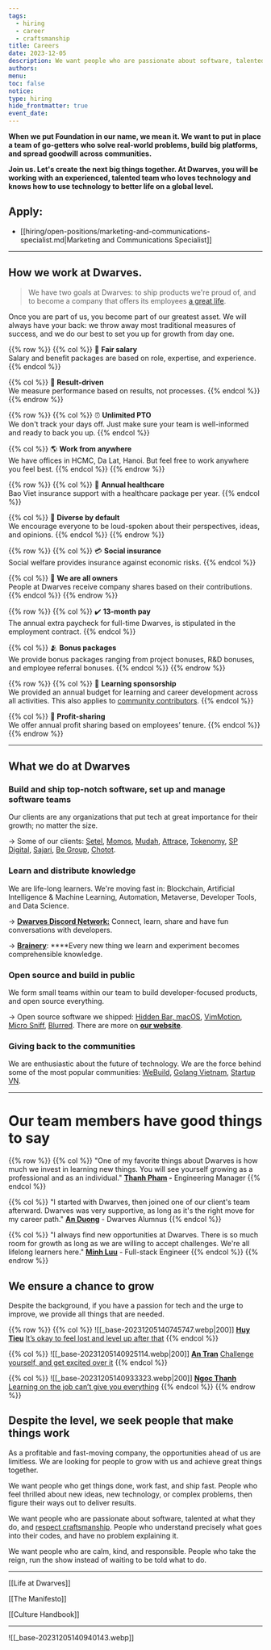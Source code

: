 ```yaml
---
tags:
  - hiring
  - career
  - craftsmanship
title: Careers
date: 2023-12-05
description: We want people who are passionate about software, talented at what they do, and respect craftsmanship. People who understand precisely what goes into their codes, and have no problem explaining it.We want people who are calm, kind, and responsible. People who take the reign, run the show instead of waiting to be told what to do.
authors:
menu:
toc: false
notice:
type: hiring
hide_frontmatter: true
event_date:
---
```


**When we put Foundation in our name, we mean it. We want to put in place a team of go-getters who solve real-world problems, build big platforms, and spread goodwill across communities.**

**Join us. Let's create the next big things together. At Dwarves, you will be working with an experienced, talented team who loves technology and knows how to use technology to better life on a global level.**

## Apply:

- [[hiring/open-positions/marketing-and-communications-specialist.md|Marketing and Communications Specialist]]

---

## How we work at Dwarves.

> We have two goals at Dwarves: to ship products we're proud of, and to become a company that offers its employees [a great life](/e81775f35519409c8f274107b7ac8f9b).

Once you are part of us, you become part of our greatest asset. We will always have your back: we throw away most traditional measures of success, and we do our best to set you up for growth from day one.

{{% row %}}
{{% col %}}
💸 **Fair salary**<br>Salary and benefit packages are based on role, expertise, and experience.
{{% endcol %}}

{{% col %}}
🏅 **Result-driven**<br>We measure performance based on results, not processes.
{{% endcol %}}
{{% endrow %}}

{{% row %}}
{{% col %}}
⏰ **Unlimited PTO**<br>We don't track your days off. Just make sure your team is well-informed and ready to back you up.
{{% endcol %}}

{{% col %}}
🌎 **Work from anywhere**<br>We have offices in HCMC, Da Lat, Hanoi. But feel free to work anywhere you feel best.
{{% endcol %}}
{{% endrow %}}

{{% row %}}
{{% col %}}
🌿 **Annual healthcare**<br>Bao Viet insurance support with a healthcare package per year.
{{% endcol %}}

{{% col %}}
🎉 **Diverse by default**<br>We encourage everyone to be loud-spoken about their perspectives, ideas, and opinions.
{{% endcol %}}
{{% endrow %}}

{{% row %}}
{{% col %}}
💳 **Social insurance**<br>Social welfare provides insurance against economic risks.
{{% endcol %}}

{{% col %}}
🤝 **We are all owners**<br>People at Dwarves receive company shares based on their contributions.
{{% endcol %}}
{{% endrow %}}

{{% row %}}
{{% col %}}
✔️ **13-month pay**<br>The annual extra paycheck for full-time Dwarves, is stipulated in the employment contract.
{{% endcol %}}

{{% col %}}
🫂 **Bonus packages**<br>We provide bonus packages ranging from project bonuses, R&D bonuses, and employee referral bonuses.
{{% endcol %}}
{{% endrow %}}

{{% row %}}
{{% col %}}
📖 **Learning sponsorship**<br>We provided an annual budget for learning and career development across all activities. This also applies to [community contributors](https://github.com/dwarvesf/brain#contributing).
{{% endcol %}}

{{% col %}}
🔆 **Profit-sharing**<br>We offer annual profit sharing based on employees’ tenure.
{{% endcol %}}
{{% endrow %}}

---

## What we do at Dwarves

### Build and ship top-notch software, set up and manage software teams

Our clients are any organizations that put tech at great importance for their growth; no matter the size.

→ Some of our clients: [Setel](http://setel.com), [Momos](https://www.momos.io), [Mudah](http://mudah.my), [Attrace](http://attrace.com), [Tokenomy](http://tokenomy.com), [SP Digital](http://spdigital.sg), [Sajari](http://sajari.com), [Be Group](https://be.com.vn), [Chotot](http://chotot.com).

### Learn and distribute knowledge

We are life-long learners. We're moving fast in: Blockchain, Artificial Intelligence & Machine Learning, Automation, Metaverse, Developer Tools, and Data Science.

→ **[Dwarves Discord Network:](https://discord.com/invite/S9nDzc4yE9)** Connect, learn, share and have fun conversations with developers.

→ [**Brainery**](http://brain.d.foundation): \*\*\*\*Every new thing we learn and experiment becomes comprehensible knowledge.

### Open source and build in public

We form small teams within our team to build developer-focused products, and open source everything.

→ Open source software we shipped: [Hidden Bar, macOS](https://apps.apple.com/us/app/hidden-bar/id1452453066?mt=12), [VimMotion](https://github.com/dwarvesf/vimmotionapp), [Micro Sniff](https://github.com/dwarvesf/micro-sniff), [Blurred](https://github.com/dwarvesf/blurred). There are more on [**our website**](https://dwarves.foundation/opensource/).

### Giving back to the communities

We are enthusiastic about the future of technology. We are the force behind some of the most popular communities: [WeBuild](http://webuild.community), [Golang Vietnam](http://golang.org.vn), [Startup VN](http://startup.vn).

---

# Our team members have good things to say

{{% row %}}
{{% col %}}
"One of my favorite things about Dwarves is how much we invest in learning new things. You will see yourself growing as a professional and as an individual."
**[Thanh Pham](https://www.linkedin.com/in/thanh-pham-466326108/) -** Engineering Manager
{{% endcol %}}

{{% col %}}
"I started with Dwarves, then joined one of our client's team afterward. Dwarves was very supportive, as long as it's the right move for my career path."
[**An Duong**](https://www.linkedin.com/in/duongtruongan/) - Dwarves Alumnus
{{% endcol %}}

{{% col %}}
"I always find new opportunities at Dwarves. There is so much room for growth as long as we are willing to accept challenges. We're all lifelong learners here."
[**Minh Luu**](https://www.linkedin.com/in/minhluuquang/) - Full-stack Engineer
{{% endcol %}}
{{% endrow %}}

## We ensure a chance to grow

Despite the background, if you have a passion for tech and the urge to improve, we provide all things that are needed.

{{% row %}}
{{% col %}}
![[_base-20231205140745747.webp\|200]]
[**Huy Tieu**](https://techiestory.net/post/23-huy-tieu)
[It’s okay to feel lost and level up after that](https://techiestory.net/post/23-huy-tieu)
{{% endcol %}}

{{% col %}}
![[_base-20231205140925114.webp\|200]]
[**An Tran**](https://careers.d.foundation/Dwarves-Careers-e55e8831f99f424d899b76c2a82fd21b?pvs=21)
[Challenge yourself, and get excited over it](https://careers.d.foundation/Dwarves-Careers-e55e8831f99f424d899b76c2a82fd21b?pvs=21)
{{% endcol %}}

{{% col %}}
![[_base-20231205140933323.webp\|200]]
[**Ngoc Thanh**](https://memo.d.foundation/DF-Apprenticeship-2022-Meet-The-Mentors-Ngoc-Thanh-Pham-a6f8c3c7d4a14bd5be55d6465b9f330b)
[Learning on the job can’t give you everything](https://memo.d.foundation/DF-Apprenticeship-2022-Meet-The-Mentors-Ngoc-Thanh-Pham-a6f8c3c7d4a14bd5be55d6465b9f330b)
{{% endcol %}}
{{% endrow %}}

## Despite the level, we seek people that make things work

As a profitable and fast-moving company, the opportunities ahead of us are limitless. We are looking for people to grow with us and achieve great things together.

We want people who get things done, work fast, and ship fast. People who feel thrilled about new ideas, new technology, or complex problems, then figure their ways out to deliver results.

We want people who are passionate about software, talented at what they do, and [respect craftsmanship](https://careers.d.foundation/The-Manifesto-409fc73c75a04d118970bd604cd41ead?pvs=21). People who understand precisely what goes into their codes, and have no problem explaining it.

We want people who are calm, kind, and responsible. People who take the reign, run the show instead of waiting to be told what to do.

---

[[Life at Dwarves]]

[[The Manifesto]]

[[Culture Handbook]]

---

![[_base-20231205140940143.webp]]
